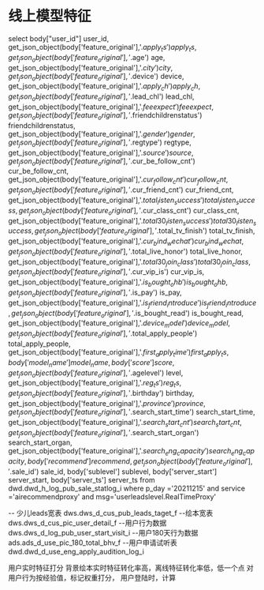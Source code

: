 # 线上模型特征
select
    body["user_id"] user_id,
    get_json_object(body['feature_original'],'$.apply_ts') apply_ts,
    get_json_object(body['feature_original'],'$.age') age,
    get_json_object(body['feature_original'],'$.city') city,
    get_json_object(body['feature_original'],'$.device') device,
    get_json_object(body['feature_original'],'$.apply_ch') apply_ch,
    get_json_object(body['feature_original'],'$.lead_chl') lead_chl,
    get_json_object(body['feature_original'],'$.feeexpect') feeexpect,
    get_json_object(body['feature_original'],'$.friendchildrenstatus') friendchildrenstatus,
    get_json_object(body['feature_original'],'$.gender') gender,
    get_json_object(body['feature_original'],'$.regtype') regtype,
    get_json_object(body['feature_original'],'$.source') source,
    get_json_object(body['feature_original'],'$.cur_be_follow_cnt') cur_be_follow_cnt,
    get_json_object(body['feature_original'],'$.cur_follow_cnt') cur_follow_cnt,
    get_json_object(body['feature_original'],'$.cur_friend_cnt') cur_friend_cnt,
    get_json_object(body['feature_original'],'$.total_listen_success') total_listen_success,
    get_json_object(body['feature_original'],'$.cur_class_cnt') cur_class_cnt,
    get_json_object(body['feature_original'],'$.total30_listen_success') total30_listen_success,
    get_json_object(body['feature_original'],'$.total_tv_finish') total_tv_finish,
    get_json_object(body['feature_original'],'$.cur_bind_wechat') cur_bind_wechat,
    get_json_object(body['feature_original'],'$.total_live_honor') total_live_honor,
    get_json_object(body['feature_original'],'$.total30_join_class') total30_join_class,
    get_json_object(body['feature_original'],'$.cur_vip_is') cur_vip_is,
    get_json_object(body['feature_original'],'$.is_bought_ohb') is_bought_ohb,
    get_json_object(body['feature_original'],'$.is_pay') is_pay,
    get_json_object(body['feature_original'],'$.is_friend_introduce') is_friend_introduce,
    get_json_object(body['feature_original'],'$.is_bought_read') is_bought_read,
    get_json_object(body['feature_original'],'$.device_model') device_model,
    get_json_object(body['feature_original'],'$.total_apply_people') total_apply_people,
    get_json_object(body['feature_original'],'$.first_apply_time') first_apply_ts,
    body['model_name'] model_name,
    body['score'] score,
    get_json_object(body['feature_original'],'$.agelevel') level,
    get_json_object(body['feature_original'],'$.reg_ts') reg_ts,
    get_json_object(body['feature_original'],'$.birthday') birthday,
    get_json_object(body['feature_original'],'$.province') province,
    get_json_object(body['feature_original'],'$.search_start_time') search_start_time,
    get_json_object(body['feature_original'],'$.search_start_cnt') search_start_cnt,
    get_json_object(body['feature_original'],'$.search_start_organ') search_start_organ,
    get_json_object(body['feature_original'],'$.search_eng_capacity') search_eng_capacity,
    body['recommend'] recommend,
    get_json_object(body['feature_original'],'$.sale_id') sale_id,
    body['sublevel'] sublevel,
    body['server_start'] server_start,
    body['server_ts'] server_ts
    from
        dwd.dwd_h_log_pub_sale_statlog_i 
    where 
        p_day ='20211215' and service ='airecommendproxy' and msg='userleadslevel.RealTimeProxy' 
    




-- 少儿leads宽表 dws.dws_d_cus_pub_leads_taget_f
--绘本宽表 dws.dws_d_cus_pic_user_detail_f
--用户行为数据 dws.dws_d_log_pub_user_start_visit_i
--用户180天行为数据 ads.ads_d_use_pic_180_total_bhv_f
--用户申请试听表 dwd.dwd_d_use_eng_apply_audition_log_i


用户实时特征打分 
背景绘本实时特征转化率高，离线特征转化率低，低一个点
对用户行为按经验值，标记权重打分，
用户登陆时，计算


